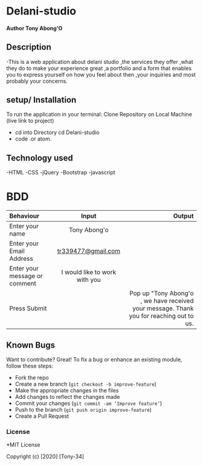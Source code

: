 # Delani-studio

#### Author Tony Abong'O

## Description
-This is a web application about delani studio ,the services they offer ,what they do to make your experience great ,a portfolio and a form that enables you to express yourself on how you feel about then ,your inquiries and most probably your concerns.

## setup/ Installation
To run the application in your terminal:
 Clone Repository on Local Machine (live link to project)  
- cd into Directory  cd Delani-studio
- code .or atom.

## Technology used
-HTML
-CSS
-jQuery
-Bootstrap
-javascript

# BDD
| Behaviour      | Input        | Output       |
| :------------- | :----------: | -----------: |
|  Enter your name  |   Tony Abong'o |     |
| Enter your Email Address  | tr339477@gmail.com |   |
| Enter your message or comment   |  I  would like to work with you     |     |
| Press Submit|     |Pop up "Tony Abong'o , we have received your message. Thank you for reaching out to us.|

## Known Bugs
Want to contribute? Great!
To fix a bug or enhance an existing module, follow these steps:
- Fork the repo
- Create a new branch (`git checkout -b improve-feature`)
- Make the appropriate changes in the files
- Add changes to reflect the changes made
- Commit your changes (`git commit -am ‘Improve feature’`)
- Push to the branch (`git push origin improve-feature`)
- Create a Pull Request

### License
*MIT License

Copyright (c) [2020] [Tony-34]


